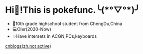# Hi👋!This is pokefunc.╰(\*°▽°\*)╯

- 📖10th grade highschool student from ChengDu,China
- 💻OIer(2020-Now)
- ✨Have intersets in ACGN,PCs,keyboards

[cnblogs(zh,not active)](https://www.cnblogs.com/pokefunc/)

<!--
**pokefunc/pokefunc** is a ✨ _special_ ✨ repository because its `README.md` (this file) appears on your GitHub profile.

Here are some ideas to get you started:

- 🔭 I’m currently working on ...
- 🌱 I’m currently learning ...
- 👯 I’m looking to collaborate on ...
- 🤔 I’m looking for help with ...
- 💬 Ask me about ...
- 📫 How to reach me: ...
- 😄 Pronouns: ...
- ⚡ Fun fact: ...
-->
